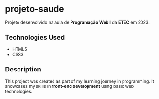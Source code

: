 # projeto-saude

Projeto desenvolvido na aula de **Programação Web I** da **ETEC** em 2023.

## Technologies Used

- HTML5
- CSS3

## Description

This project was created as part of my learning journey in programming. It showcases my skills in **front-end development** using basic web technologies.
